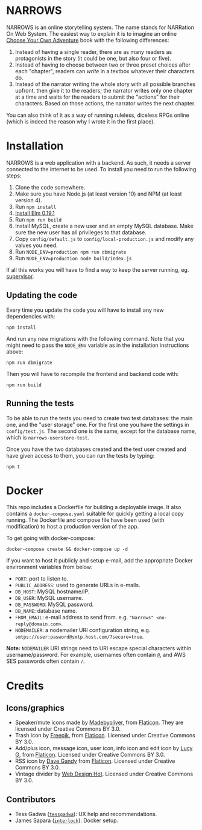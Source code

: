 # NARROWS

NARROWS is an online storytelling system. The name stands for
NARRation On Web System. The easiest way to explain it is to
imagine an online
[Choose Your Own Adventure](https://en.wikipedia.org/wiki/Choose_Your_Own_Adventure)
book with the following differences:

1. Instead of having a single reader, there are as many readers as
   protagonists in the story (it could be one, but also four or five).
1. Instead of having to choose between two or three preset choices
   after each "chapter", readers can _write_ in a textbox whatever
   their characters do.
1. Instead of the narrator writing the whole story with all possible
   branches upfront, then give it to the readers; the narrator writes
   only one chapter at a time and waits for the readers to submit the
   "actions" for their characters. Based on those actions, the
   narrator writes the next chapter.

You can also think of it as a way of running ruleless, diceless RPGs
online (which is indeed the reason why I wrote it in the first
place).


# Installation

NARROWS is a web application with a backend. As such, it needs a
server connected to the internet to be used. To install you need to
run the following steps:

1. Clone the code somewhere.
1. Make sure you have Node.js (at least version 10) and NPM (at least
   version 4).
1. Run `npm install`
1. [Install Elm 0.19.1](https://guide.elm-lang.org/install/elm.html)
1. Run `npm run build`
1. Install MySQL, create a new user and an empty MySQL database. Make
   sure the new user has all privileges to that database.
1. Copy `config/default.js` to `config/local-production.js` and modify
   any values you need.
1. Run `NODE_ENV=production npm run dbmigrate`
1. Run `NODE_ENV=production node build/index.js`

If all this works you will have to find a way to keep the server
running, eg. [supervisor](http://supervisord.org/).

## Updating the code

Every time you update the code you will have to install any new
dependencies with:

    npm install

And run any new migrations with the following command. Note that you
might need to pass the `NODE_ENV` variable as in the installation
instructions above:

    npm run dbmigrate

Then you will have to recompile the frontend and backend code with:

    npm run build

## Running the tests

To be able to run the tests you need to create two test databases: the
main one, and the "user storage" one. For the first one you have the
settings in `config/test.js`. The second one is the same, except for
the database name, which is `narrows-userstore-test`.

Once you have the two databases created and the test user created and
have given access to them, you can run the tests by typing:

    npm t


# Docker

This repo includes a Dockerfile for building a deployable image. It
also contains a `docker-compose.yaml` suitable for quickly getting a
local copy running.  The Dockerfile and compose file have been used
(with modification) to host a production version of the app.

To get going with docker-compose:

`docker-compose create && docker-compose up -d`

If you want to host it publicly and setup e-mail, add the appropriate
Docker environment variables from below:

* `PORT`: port to listen to.
* `PUBLIC_ADDRESS`: used to generate URLs in e-mails.
* `DB_HOST`: MySQL hostname/IP.
* `DB_USER`: MySQL username.
* `DB_PASSWORD`: MySQL password.
* `DB_NAME`: database name.
* `FROM_EMAIL`: e-mail address to send from. e.g. `"Narrows" <no-reply@domain.com>`.
* `NODEMAILER`: a nodemailer URI configuration string, e.g. `smtps://user:pasword@smtp.host.com/?secure=true`.

__Note:__ `NODEMAILER` URI strings need to URI escape special
characters within username/password. For example, usernames often
contain `@`, and AWS SES passwords often contain `/`.

# Credits

## Icons/graphics

* Speaker/mute icons made by
  [Madebyoliver](http://www.flaticon.com/authors/madebyoliver), from
  [Flaticon](http://www.flaticon.com). They are licensed under
  Creative Commons BY 3.0.
* Trash icon by [Freepik](http://www.flaticon.com/authors/freepik),
  from [Flaticon](http://www.flaticon.com). Licensed under Creative
  Commons BY 3.0.
* Add/plus icon, message icon, user icon, info icon and edit icon by
  [Lucy G](http://www.flaticon.com/authors/lucy-g), from
  [Flaticon](http://www.flaticon.com). Licensed under Creative Commons
  BY 3.0.
* RSS icon by [Dave Gandy](http://www.flaticon.com/authors/dave-gandy)
  from [Flaticon](http://www.flaticon.com). Licensed under Creative
  Commons BY 3.0.
* Vintage divider by
  [Web Design Hot](http://www.webdesignhot.com/free-vector-%20graphics/vector-set-of-vintage-design-divider-elements/). Licensed
  under Creative Commons BY 3.0.

## Contributors

* Tess Gadwa ([`tessgadwa`](https://github.com/tessgadwa)): UX help and recommendations.
* James Sapara ([`interlock`](https://github.com/interlock)): Docker setup.
